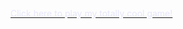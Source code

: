 <a href="https://github.com/sepfish/Stuck/blob/master/src/Stuck.jar?raw=true"><font color=lavender>Click here to play my totally cool game!</font></a>
